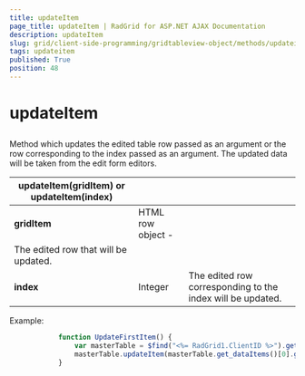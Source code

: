 ```yaml
---
title: updateItem
page_title: updateItem | RadGrid for ASP.NET AJAX Documentation
description: updateItem
slug: grid/client-side-programming/gridtableview-object/methods/updateitem
tags: updateitem
published: True
position: 48
---
```


# updateItem



## 

Method which updates the edited table row passed as an argument or the row corresponding to the index passed as an argument. The updated data will be taken from the edit form editors.


|  **updateItem(gridItem) or updateItem(index)**  |  |  |
| ------ | ------ | ------ |
| **gridItem** |HTML row object - <tr>|The edited row that will be updated.|
| **index** |Integer|The edited row corresponding to the index will be updated.|

Example:

````JavaScript
	        function UpdateFirstItem() {
	            var masterTable = $find("<%= RadGrid1.ClientID %>").get_masterTableView();
	            masterTable.updateItem(masterTable.get_dataItems()[0].get_element());
	        } 
````


